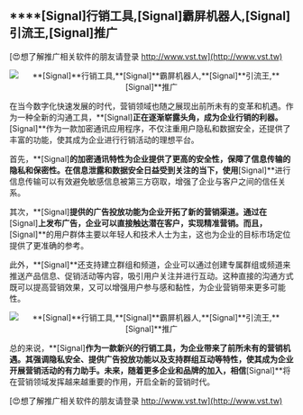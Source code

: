 ## ****[Signal]**行销工具,**[Signal]**霸屏机器人,**[Signal]**引流王,**[Signal]**推广**

[😍想了解推广相关软件的朋友请登录 http://www.vst.tw](http://www.vst.tw)

 <center><img src="https://vst.tw/MP4/tuiguang/png/5.png" alt="**[Signal]**行销工具,**[Signal]**霸屏机器人,**[Signal]**引流王,**[Signal]**推广"></center>

在当今数字化快速发展的时代，营销领域也随之展现出前所未有的变革和机遇。作为一种全新的沟通工具，**[Signal]**正在逐渐崭露头角，成为企业行销的利器。**[Signal]**作为一款加密通讯应用程序，不仅注重用户隐私和数据安全，还提供了丰富的功能，使其成为企业进行行销活动的理想平台。

首先，**[Signal]**的加密通讯特性为企业提供了更高的安全性，保障了信息传输的隐私和保密性。在信息泄露和数据安全日益受到关注的当下，使用**[Signal]**进行信息传输可以有效避免敏感信息被第三方窃取，增强了企业与客户之间的信任关系。

其次，**[Signal]**提供的广告投放功能为企业开拓了新的营销渠道。通过在**[Signal]**上发布广告，企业可以直接触达潜在客户，实现精准营销。而且，**[Signal]**的用户群体主要以年轻人和技术人士为主，这也为企业的目标市场定位提供了更准确的参考。

此外，**[Signal]**还支持建立群组和频道，企业可以通过创建专属群组或频道来推送产品信息、促销活动等内容，吸引用户关注并进行互动。这种直接的沟通方式既可以提高营销效果，又可以增强用户参与感和黏性，为企业营销带来更多可能性。

 <center><img src="https://vst.tw/MP4/tuiguang/png/3.png" alt="**[Signal]**行销工具,**[Signal]**霸屏机器人,**[Signal]**引流王,**[Signal]**推广"></center>

总的来说，**[Signal]**作为一款新兴的行销工具，为企业带来了前所未有的营销机遇。其强调隐私安全、提供广告投放功能以及支持群组互动等特性，使其成为企业开展营销活动的有力助手。未来，随着更多企业和品牌的加入，相信**[Signal]**将在营销领域发挥越来越重要的作用，开启全新的营销时代。

[😍想了解推广相关软件的朋友请登录 http://www.vst.tw](http://www.vst.tw)



